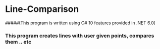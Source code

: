 # Line-Comparison
#####(This program is written using C# 10 features provided in .NET 6.0)
### This program creates lines with user given points, compares them .. etc
